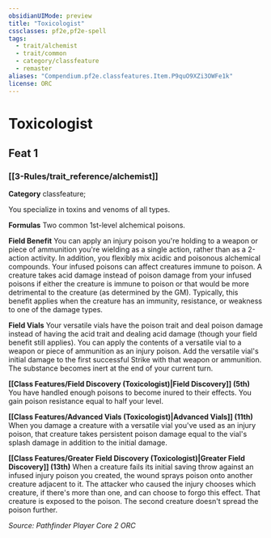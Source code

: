 ```yaml
---
obsidianUIMode: preview
title: "Toxicologist"
cssclasses: pf2e,pf2e-spell
tags:
  - trait/alchemist
  - trait/common
  - category/classfeature
  - remaster
aliases: "Compendium.pf2e.classfeatures.Item.P9quO9XZi3OWFe1k"
license: ORC
---
```

# Toxicologist
## Feat 1
### [[3-Rules/trait_reference/alchemist]]

**Category** classfeature; 




You specialize in toxins and venoms of all types.

**Formulas** Two common 1st-level alchemical poisons.

**Field Benefit** You can apply an injury poison you're holding to a weapon or piece of ammunition you're wielding as a single action, rather than as a 2-action activity. In addition, you flexibly mix acidic and poisonous alchemical compounds. Your infused poisons can affect creatures immune to poison. A creature takes acid damage instead of poison damage from your infused poisons if either the creature is immune to poison or that would be more detrimental to the creature (as determined by the GM). Typically, this benefit applies when the creature has an immunity, resistance, or weakness to one of the damage types.

**Field Vials** Your versatile vials have the poison trait and deal poison damage instead of having the acid trait and dealing acid damage (though your field benefit still applies). You can apply the contents of a versatile vial to a weapon or piece of ammunition as an injury poison. Add the versatile vial's initial damage to the first successful Strike with that weapon or ammunition. The substance becomes inert at the end of your current turn.

**[[Class Features/Field Discovery (Toxicologist)|Field Discovery]] (5th)** You have handled enough poisons to become inured to their effects. You gain poison resistance equal to half your level.

**[[Class Features/Advanced Vials (Toxicologist)|Advanced Vials]] (11th)** When you damage a creature with a versatile vial you've used as an injury poison, that creature takes persistent poison damage equal to the vial's splash damage in addition to the initial damage.

**[[Class Features/Greater Field Discovery (Toxicologist)|Greater Field Discovery]] (13th)** When a creature fails its initial saving throw against an infused injury poison you created, the wound sprays poison onto another creature adjacent to it. The attacker who caused the injury chooses which creature, if there's more than one, and can choose to forgo this effect. That creature is exposed to the poison. The second creature doesn't spread the poison further.

*Source: Pathfinder Player Core 2*
*ORC*